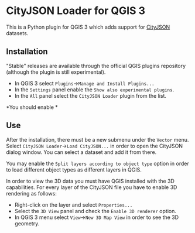 # CityJSON Loader for QGIS 3

This is a Python plugin for QGIS 3 which adds support for [CityJSON](http://www.cityjson.org) datasets.

## Installation

"Stable" releases are available through the official QGIS plugins repository (although the plugin is still experimental).

* In QGIS 3 select `Plugins`->`Manage and Install Plugins...`
* In the `Settings` panel enable the `Show also experimental plugins`.
* In the `All` panel select the `CityJSON Loader` plugin from the list.

*You should enable *

## Use

After the installation, there must be a new submenu under the `Vector` menu. Select `CityJSON Loader`->`Load CityJSON...` in order to open the CityJSON dialog window. You can select a dataset and add it from there.

You may enable the `Split layers according to object type` option in order to load different object types as different layers in QGIS.

In order to view the 3D data you must have QGIS installed with the 3D capabilities. For every layer of the CityJSON file you have to enable 3D rendering as follows:
* Right-click on the layer and select `Properties...`
* Select the `3D View` panel and check the `Enable 3D renderer` option.
* In QGIS 3 menu select `View`->`New 3D Map View` in order to see the 3D geometry.